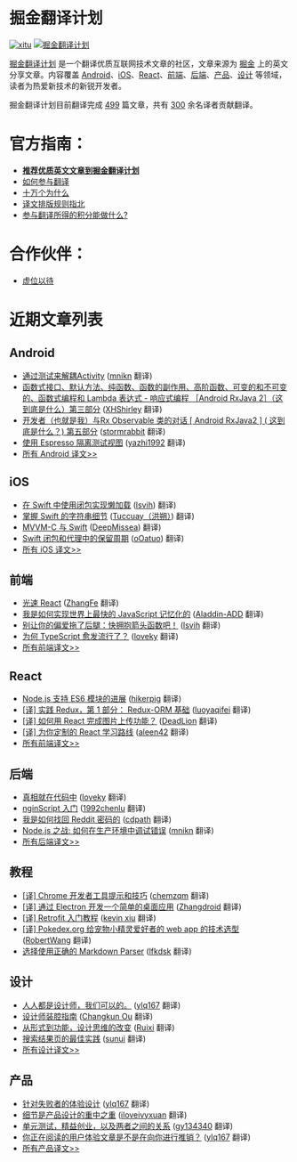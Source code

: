 # 掘金翻译计划

[![xitu](https://camo.githubusercontent.com/c9c9db0a39b56738a62332f0791d58b1522fdf82/68747470733a2f2f7261776769742e636f6d2f616c65656e34322f6261646765732f6d61737465722f7372632f786974752e737667)](https://github.com/xitu/gold-miner)
[![掘金翻译计划](https://rawgit.com/aleen42/badges/master/src/juejin_translation.svg)](https://github.com/xitu/gold-miner/)

[掘金翻译计划](https://juejin.im/tag/%E6%8E%98%E9%87%91%E7%BF%BB%E8%AF%91%E8%AE%A1%E5%88%92) 是一个翻译优质互联网技术文章的社区，文章来源为 [掘金](https://juejin.im) 上的英文分享文章。内容覆盖 [Android](#android)、[iOS](#ios)、[React](#react)、[前端](#前端)、[后端](#后端)、[产品](#产品)、[设计](#设计) 等领域，读者为热爱新技术的新锐开发者。

掘金翻译计划目前翻译完成 [499](#近期文章列表) 篇文章，共有 [300](https://github.com/xitu/gold-miner/wiki/%E8%AF%91%E8%80%85%E7%A7%AF%E5%88%86%E8%A1%A8) 余名译者贡献翻译。

# 官方指南：

- [**推荐优质英文文章到掘金翻译计划**](https://github.com/xitu/gold-miner/issues/new?title=推荐优秀英文文章&body=-%20原文链接：%0A-%20简要介绍：介绍一下好不好啦，毕竟小编也看不太懂哎_(:з」∠)_)
- [如何参与翻译](https://github.com/xitu/gold-miner/wiki/如何参与翻译)
- [十万个为什么](https://github.com/xitu/gold-miner/wiki/十万个为什么)
- [译文排版规则指北](https://github.com/xitu/gold-miner/wiki/译文排版规则指北)
- [参与翻译所得的积分能做什么?](https://github.com/xitu/gold-miner/wiki/)

# 合作伙伴：

- [虚位以待]()


# 近期文章列表

## Android

* [通过测试来解耦Activity](https://juejin.im/post/59143d7c8d6d81005854d982?utm_source=gold-miner&utm_medium=readme&utm_campaign=github) ([mnikn](https://github.com/mnikn) 翻译)
* [函数式接口、默认方法、纯函数、函数的副作用、高阶函数、可变的和不可变的、函数式编程和 Lambda 表达式 - 响应式编程 ［Android RxJava 2］（这到底是什么）第三部分](https://juejin.im/entry/591298eea0bb9f0058b35c7f/?utm_source=gold-miner&utm_medium=readme&utm_campaign=github) ([XHShirley](https://github.com/XHShirley) 翻译)
* [开发者（也就是我）与Rx Observable 类的对话 [ Android RxJava2 ] ( 这到底是什么？) 第五部分](https://juejin.im/post/590ab4f7128fe10058f35119/?utm_source=gold-miner&utm_medium=readme&utm_campaign=github) ([stormrabbit](https://github.com/stormrabbit) 翻译)
* [使用 Espresso 隔离测试视图](https://juejin.im/post/59088d650ce463006182a07/?utm_source=gold-miner&utm_medium=readme&utm_campaign=github) ([yazhi1992](https://github.com/yazhi1992) 翻译)
* [所有 Android 译文>>](https://github.com/xitu/gold-miner/blob/master/android.md)


## iOS

* [在 Swift 中使用闭包实现懒加载](https://juejin.im/post/590a9eeab123db00549776ee/?utm_source=gold-miner&utm_medium=readme&utm_campaign=github) ([lsvih](https://github.com/lsvih)) 翻译)
* [掌握 Swift 的字符串细节](https://juejin.im/post/58f822ff5c497d0058e0e427/?utm_source=gold-miner&utm_medium=readme&utm_campaign=github) ([Tuccuay（洪朔）](https://github.com/Tuccuay)) 翻译)
* [MVVM-C 与 Swift](https://juejin.im/post/58ef16b8da2f60005d180666/?utm_source=gold-miner&utm_medium=readme&utm_campaign=github) ([DeepMissea](https://github.com/DeepMissea)) 翻译)
* [Swift 闭包和代理中的保留周期](https://juejin.im/post/58e4ac5d44d904006d2a9a19/?utm_source=gold-miner&utm_medium=readme&utm_campaign=github) ([oOatuo](http://atuo.xyz/)) 翻译)
* [所有 iOS 译文>>](https://github.com/xitu/gold-miner/blob/master/ios.md)

## 前端

* [光速 React](https://juejin.im/post/591ad6b7128fe1005ce1123a?utm_source=gold-miner&utm_medium=readme&utm_campaign=github) ([ZhangFe](https://github.com/ZhangFe) 翻译)
* [我是如何实现世界上最快的 JavaScript 记忆化的](https://juejin.im/post/5912b635a0bb9f0058b44c60?utm_source=gold-miner&utm_medium=readme&utm_campaign=github) ([Aladdin-ADD](https://github.com/Aladdin-ADD) 翻译)
* [别让你的偏爱拖了后腿：快拥抱箭头函数吧！](https://juejin.im/post/59158c92a0bb9f005fd58fd7?utm_source=gold-miner&utm_medium=readme&utm_campaign=github) ([lsvih](https://github.com/lsvih) 翻译)
* [为何 TypeScript 愈发流行了？](https://juejin.im/post/59152911a22b9d0058fd5fe8?utm_source=gold-miner&utm_medium=readme&utm_campaign=github) ([loveky](https://github.com/loveky) 翻译)
* [所有前端译文>>](https://github.com/xitu/gold-miner/blob/master/front-end.md)


## React

* [Node.js 支持 ES6 模块的进展](http://gold.xitu.io/entry/58b393f08d6d8100586955fa?utm_source=gold-miner&utm_medium=readme&utm_campaign=github) ([hikerpig](https://github.com/hikerpig) 翻译)
* [[译] 实践 Redux，第 1 部分： Redux-ORM 基础](https://gold.xitu.io/entry/58249792a0bb9f0058dd30ab?utm_source=gold-miner&utm_medium=readme&utm_campaign=github) ([luoyaqifei](https://github.com/luoyaqifei) 翻译)
* [[译] 如何用 React 完成图片上传功能？](https://gold.xitu.io/entry/57b923225bbb50005b794943?utm_source=gold-miner&utm_medium=readme&utm_campaign=github) ([DeadLion](https://github.com/DeadLion) 翻译)
* [[译] 为你定制的 React 学习路线](https://gold.xitu.io/entry/578375b85bbb5000610cc247?utm_source=gold-miner&utm_medium=readme&utm_campaign=github) ([aleen42](http://aleen42.github.io/pc.html) 翻译)
* [所有前端译文>>](https://github.com/xitu/gold-miner/blob/master/front-end.md)


## 后端

* [真相就在代码中](https://juejin.im/post/59152d17da2f60005dd0ae77?utm_source=gold-miner&utm_medium=readme&utm_campaign=github) ([loveky](https://github.com/loveky) 翻译)
* [nginScript 入门](https://github.com/xitu/gold-miner/blob/master/TODO/introduction-nginscript.md?utm_source=gold-miner&utm_medium=readme&utm_campaign=github) ([1992chenlu](https://github.com/1992chenlu) 翻译)
* [我是如何找回 Reddit 密码的](https://juejin.im/entry/590aee94da2f60005328fb2d/?utm_source=gold-miner&utm_medium=readme&utm_campaign=github) ([cdpath](https://github.com/cdpath) 翻译)
* [Node.js 之战: 如何在生产环境中调试错误](https://juejin.im/post/59035d3644d904006919086b/?utm_source=gold-miner&utm_medium=readme&utm_campaign=github) ([mnikn](https://github.com/mnikn) 翻译)
* [所有后端译文>>](https://github.com/xitu/gold-miner/blob/master/backend.md)

## 教程

* [[译] Chrome 开发者工具提示和技巧](http://gold.xitu.io/entry/56d56f4dc4c971005193ecec?utm_source=gold-miner&utm_medium=readme&utm_campaign=github) ([chemzqm](https://github.com/chemzqm) 翻译)
* [[译] 通过 Electron 开发一个简单的桌面应用](http://gold.xitu.io/entry/56aae5e4a633bd0257ae4ab8?utm_source=gold-miner&utm_medium=readme&utm_campaign=github) ([Zhangdroid](https://github.com/Zhangdroid) 翻译)
* [[译] Retrofit 入门教程](http://gold.xitu.io/entry/56cc4085128fe100580dd0ca?utm_source=gold-miner&utm_medium=readme&utm_campaign=github) ([kevin xiu](https://github.com/xiuweikang) 翻译)
* [[译] Pokedex.org 给宠物小精灵爱好者的 web app 的技术选型](http://gold.xitu.io/entry/56cebb8edf0eea79dc7c1ff0?utm_source=gold-miner&utm_medium=readme&utm_campaign=github) ([RobertWang](https://github.com/RobertWang) 翻译)
* [选择使用正确的 Markdown Parser](http://gold.xitu.io/entry/56ce79db1532bc0053728c2f?utm_source=gold-miner&utm_medium=readme&utm_campaign=github) ([lfkdsk](https://github.com/lfkdsk) 翻译)


## 设计

* [人人都是设计师，我们可以的。](https://juejin.im/post/59157cdf0ce4630069d79857?utm_source=gold-miner&utm_medium=readme&utm_campaign=github) ([ylq167](https://github.com/ylq167) 翻译)
* [设计师装腔指南](https://juejin.im/post/5915880b570c35006932fac9?utm_source=gold-miner&utm_medium=readme&utm_campaign=github) ([Changkun Ou](https://github.com/changkun) 翻译)
* [从形式到功能，设计思维的改变](https://juejin.im/post/58fedca744d9040069f720e4/?utm_source=gold-miner&utm_medium=readme&utm_campaign=github) ([Ruixi](https://github.com/Ruixi) 翻译)
* [搜索结果页的最佳实践](https://juejin.im/post/58da37c761ff4b00607287a6/?utm_source=gold-miner&utm_medium=readme&utm_campaign=github) ([sunui](https://github.com/sunui) 翻译)
* [所有设计译文>>](https://github.com/xitu/gold-miner/blob/master/design.md)


## 产品

* [针对失败者的体验设计](https://juejin.im/post/59013f6eda2f60005de40516/?utm_source=gold-miner&utm_medium=readme&utm_campaign=github) ([ylq167](https://github.com/ylq167) 翻译)
* [细节是产品设计的重中之重](https://juejin.im/post/58ed96aaa22b9d00634732e9/?utm_source=gold-miner&utm_medium=readme&utm_campaign=github) ([iloveivyxuan](https://github.com/iloveivyxuan) 翻译)
* [单元测试，精益创业，以及两者之间的关系](https://juejin.im/post/58d90a3b44d90400694505c4/?utm_source=gold-miner&utm_medium=readme&utm_campaign=github) ([gy134340](http://gy134340.com/) 翻译)
* [你正在阅读的用户体验文章是不是在向你进行推销？](https://juejin.im/post/58d4c501a22b9d00645544d9/?utm_source=gold-miner&utm_medium=readme&utm_campaign=github) ([ylq167](https://github.com/ylq167) 翻译)
* [所有产品译文>>](https://github.com/xitu/gold-miner/blob/master/product.md)
